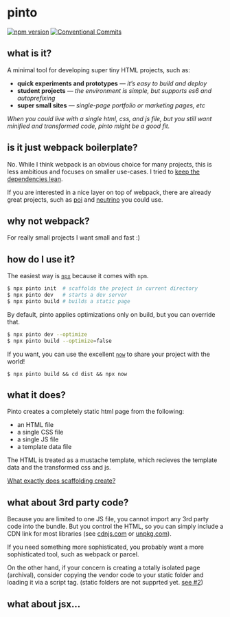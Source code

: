 # pinto

[![npm version](https://badge.fury.io/js/pinto.svg)](https://badge.fury.io/js/pinto) [![Conventional Commits](https://img.shields.io/badge/Conventional%20Commits-1.0.0-yellow.svg)](https://conventionalcommits.org)

## what is it?

A minimal tool for developing super tiny HTML projects, such as:

* **quick experiments and prototypes** _— it’s easy to build and deploy_
* **student projects** _— the environment is simple, but supports es6 and autoprefixing_
* **super small sites** _— single-page portfolio or marketing pages, etc_

_When you could live with a single html, css, and js file, but you still want minified and transformed code, pinto might be a good fit._

## is it just webpack boilerplate?

No. While I think webpack is an obvious choice for many projects, this is less ambitious and focuses on smaller use-cases. I tried to [keep the dependencies lean](https://github.com/skiano/pinto/blob/master/package.json).

If you are interested in a nice layer on top of webpack, there are already great projects, such as [poi](https://poi.js.org/#/) and [neutrino](https://neutrino.js.org/) you could use.

## why not webpack?

For really small projects I want small and fast :)

## how do I use it?

The easiest way is [`npx`](https://www.npmjs.com/package/npx) because it comes with `npm`.

```bash
$ npx pinto init  # scaffolds the project in current directory
$ npx pinto dev   # starts a dev server
$ npx pinto build # builds a static page
```

By default, pinto applies optimizations only on build, but you can override that.

```bash
$ npx pinto dev --optimize
$ npx pinto build --optimize=false
```

If you want, you can use the excellent [`now`](https://zeit.co/now) to share your project with the world!

```
$ npx pinto build && cd dist && npx now
```

## what it does?

Pinto creates a completely static html page from the following:

* an HTML file
* a single CSS file
* a single JS file
* a template data file

The HTML is treated as a mustache template, which recieves
the template data and the transformed css and js.

[What exactly does scaffolding create?](docs/SCAFFOLDING.md)

## what about 3rd party code?

Because you are limited to one JS file, you cannot import any 3rd party code into the bundle.
But you control the HTML, so you can simply include a CDN link for most libraries (see [cdnjs.com](https://cdnjs.com/) or [unpkg.com](https://unpkg.com)).

If you need something more sophisticated, you probably want a more sophisticated tool, such as webpack or parcel.

On the other hand, if your concern is creating a totally isolated page (archival), consider copying the vendor code to your static folder and loading it via a script tag. (static folders are not supprted yet. [see #2](https://github.com/skiano/pinto/issues/2))

## what about jsx...
